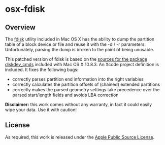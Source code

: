 # osx-fdisk

## Overview

The [fdisk](https://developer.apple.com/library/mac/documentation/Darwin/Reference/ManPages/man8/fdisk.8.html) utility included in Mac OS X has the ability to dump the partition table of a block device or file and reuse it with the -d / -r parameters. Unfortunately, parsing the dump is broken to the point of being unusable.

This patched version of fdisk is based on the [sources for the package diskdev_cmds](http://www.opensource.apple.com/source/diskdev_cmds/diskdev_cmds-557.3/) included with Mac OS X 10.8.3. An Xcode project definition is included. It fixes the following bugs:

* correctly parses partition end information into the right variables
* correctly calculates the partition offsets of (chained) extended partitions
* correctly makes the parsed geometry settings take precedence over the parsed start/length fields and avoids LBA correction

**Disclaimer:** this work comes without any warranty, in fact it could easily wipe your data. Use it with caution!

## License

As required, this work is released under the [Apple Public Source License](http://www.opensource.apple.com/license/apsl/).
